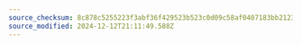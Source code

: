 ```yaml
---
source_checksum: 8c878c5255223f3abf36f429523b523c0d09c58af0407183bb21230473437c96
source_modified: 2024-12-12T21:11:49.588Z
---
```


